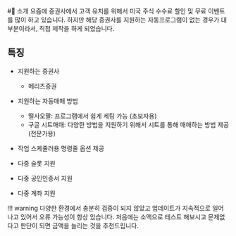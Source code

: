 #👋 소개
요즘에 증권사에서 고객 유치를 위해서 미국 주식 수수료 할인 및 무료 이벤트를 많이 하고 있습니다. 하지만 해당 증권사를 지원하는 자동프로그램이 없는 경우가 대부분이라서, 직접 제작을 하게 되었습니다.

## 특징
* 지원하는 증권사
    * 메리츠증권

* 지원하는 자동매매 방법
    * 떨사오팔: 프로그램에서 쉽게 세팅 가능 (초보자용)
    * 구글 시트매매: 다양한 방법을 지원하기 위해서 시트를 통해 매매하는 방법 제공 (전문가용)

* 작업 스케줄러용 명령줄 옵션 제공
* 다중 슬롯 지원
* 다중 공인인증서 지원
* 다중 계좌 지원 

!!! warning
    다양한 환경에서 충분히 검증이 되지 않았고 업데이트가 지속적으로 일어나고 있어서 오류 가능성이 항상 있습니다. 처음에는 소액으로 테스트 해보시고 문제없다고 판단이 되면 금액을 늘리는 것을 추천드립니다.
